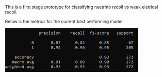 This is a first stage prototype for classifying nuetrino recoil vs weak eletrical recoil.

Below is the metrics for the current best performing model.

<img src="performanceSoFar.png"
     alt="Markdown Monster icon"
     style="float: left; margin-right: 10px;" />
